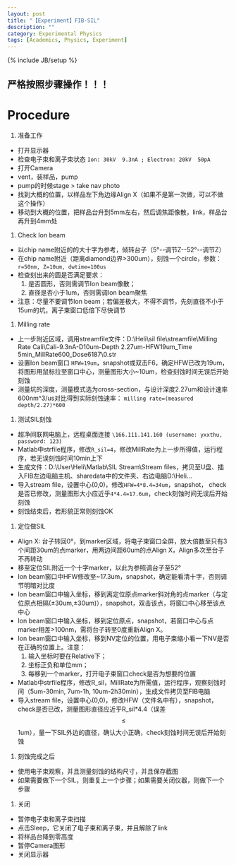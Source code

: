```yaml
---
layout: post
title: "【Experiment】FIB-SIL"
description: ""
category: Experimental Physics
tags: [Academics, Physics, Experiment]
---
```

{% include JB/setup %}

## 严格按照步骤操作！！！

# Procedure

1. 准备工作
* 打开显示器
* 检查电子束和离子束状态 ``Ion: 30kV  9.3nA ; Electron: 20kV  50pA``
* 打开Camera
* vent，装样品，pump
* pump的时候stage > take nav photo
* 找到大概的位置，以样品左下角边缘Align X（如果不是第一次做，可以不做这个操作）
* 移动到大概的位置，把样品台升到5mm左右，然后调焦距像散，link，样品台再升到4mm处

1. Check Ion beam
* 以chip name附近的的大十字为参考，倾转台子（5°--调节Z--52°--调节Z）
* 在chip name附近（距离diamond边界>300um），刻蚀一个circle，参数： ``r=50nm, Z=10um, dwtime=100us``
* 检查刻出来的圆是否满足要求：
	1. 是否圆形，否则需调节Ion beam像散；
	1. 直径是否小于1um，否则需调Ion beam聚焦
* 注意：尽量不要调节Ion beam；若偏差极大，不得不调节，先刻直径不小于15um的坑，离子束窗口低倍下尽快调节

1. Milling rate
* 上一步附近区域，调用streamfile文件：D:\Heli\sil file\streamfile\Milling Rate Cali\Cali-9.3nA-D10um-Depth 2.27um-HFW19um_Time 5min_MillRate600_Dose6187\0.str
* 设置Ion beam窗口 ``HFW=19um``，snapshot或双击F6，确定HFW已改为19um，将图形用鼠标拉至窗口中心，测量图形大小~10um，检查刻蚀时间无误后开始刻蚀
* 测量坑的深度，测量模式选为cross-section，与设计深度2.27um和设计速率600nm^3/us对比得到实际刻蚀速率： ``milling rate=(measured depth/2.27)*600``

1. 测试SIL刻蚀
* 超净间联网电脑上，远程桌面连接 ``\166.111.141.160 (username: yxxthu, password: 123)``
* Matlab中strfile程序，修改``R_sil=4``，修改MillRate为上一步所得值，运行程序，若无误刻蚀时间10min上下
* 生成文件：D:\User\Heli\Matlab\SIL Stream\Stream files，拷贝至U盘、插入FIB左边电脑主机、sharedata中的文件夹、右边电脑D:\Heli...
* 导入stream file，设置中心(0,0)，修改``HFW=4*8.4=34um``，snapshot， check是否已修改，测量图形大小应近乎``4*4.4=17.6um``，check刻蚀时间无误后开始刻蚀
* 刻蚀结束后，若形貌正常则刻蚀OK

1. 定位做SIL
* Align X: 台子转回0°，到marker区域，将电子束窗口全屏，放大倍数至只有3个间距30um的点marker，用两边间距60um的点Align X，Align多次至台子不再转动
* 移至定位SIL附近一个十字marker，以此为参照调台子至52°
* Ion beam窗口中HFW修改至~17.3um，snapshot，确定能看清十字，否则调节明暗对比度
* Ion beam窗口中输入坐标，移到离定位原点marker斜对角的点marker（与定位原点相隔(±30um,±30um)），snapshot，双击该点，将窗口中心移至该点中心
* Ion beam窗口中输入坐标，移到定位原点，snapshot，若窗口中心与点marker相差>100nm，需将台子转至0度重新Align X。
* Ion beam窗口中输入坐标，移到NV定位的位置，用电子束缩小看一下NV是否在正确的位置上。注意：
	1. 输入坐标时要在Relative下；
	1. 坐标正负和单位mm；
	1. 每移到一个marker，打开电子束窗口check是否为想要的位置
* Matlab中strfile程序，修改R_sil，MillRate为所需值，运行程序，观察刻蚀时间（5um-30min, 7um-1h, 10um-2h30min），生成文件拷贝至FIB电脑
* 导入stream file，设置中心(0,0)，修改HFW（文件名中有），snapshot， check是否已改，测量图形直径应近乎R_sil*4.4（误差$$\le$$1um），量一下SIL外边的直径，确认大小正确，check刻蚀时间无误后开始刻蚀

1. 刻蚀完成之后
* 使用电子束观察，并且测量刻蚀的结构尺寸，并且保存截图
* 如果需要做下一个SIL，则重复上一个步骤；如果需要关闭仪器，则做下一个步骤

1. 关闭
* 暂停电子束和离子束扫描
* 点击Sleep，它关闭了电子束和离子束，并且解除了link
* 将样品台降到零高度
* 暂停Camera图形
* 关闭显示器